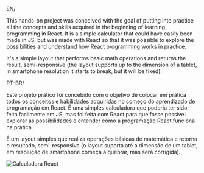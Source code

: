 EN/

This hands-on project was conceived with the goal of putting into practice all the concepts and skills acquired in the beginning of learning programming in React. It is a simple calculator that could have easily been made in JS, but was made with React so that it was possible to explore the possibilities and understand how React programming works in practice. 

It's a simple layout that performs basic math operations and returns the result, semi-responsive (the layout supports up to the dimension of a tablet, in smartphone resolution it starts to break, but it will be fixed).


PT-BR/

Este projeto prático foi concebido com o objetivo de colocar em prática todos os conceitos e habilidades adquiridas no começo do aprendizado de programação em React. É uma simples calculadora que poderia ter sido feita facilmente em JS, mas foi feita com React para que fosse possível explorar as possibilidades e entender como a programação React funciona na prática. 

É um layout simples que realiza operações básicas de matemática e retorna o resultado, semi-responsiva (o layout suporta até a dimensão de um tablet, em resolução de smartphone começa a quebrar, mas será corrigida).

![Calculadora React](https://user-images.githubusercontent.com/70165034/191067128-0a564305-9622-4cb3-931b-55c1c5491f29.png)
